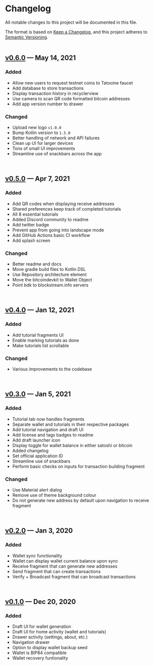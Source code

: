 # Changelog
All notable changes to this project will be documented in this file.

The format is based on [Keep a Changelog](https://keepachangelog.com/en/1.0.0/),
and this project adheres to [Semantic Versioning](https://semver.org/spec/v2.0.0.html).  
<br/>

## [v0.6.0](https://github.com/thunderbiscuit/padawan-wallet/releases/tag/v0.6.0) — May 14, 2021
### Added
+ Allow new users to request testnet coins to Tatooine faucet
+ Add database to store transactions
+ Display transaction history in recyclerview
+ Use camera to scan QR code formatted bitcoin addresses
+ Add app version number to drawer

### Changed
+ Upload new logo `v1.0.0`  
+ Bump Kotlin version to `1.5.0`
+ Better handling of network and API failures
+ Clean up UI for larger devices
+ Tons of small UI improvements
+ Streamline use of snackbars across the app  
<br/>  

## [v0.5.0](https://github.com/thunderbiscuit/padawan-wallet/releases/tag/v0.5.0) — Apr 7, 2021
### Added
+ Add QR codes when displaying receive addresses
+ Shared preferences keep track of completed tutorials
+ All 8 essential tutorials
+ Added Discord community to readme
+ Add twitter badge
+ Prevent app from going into landscape mode
+ Add GitHub Actions basic CI workflow
+ Add splash screen

### Changed
+ Better readme and docs
+ Move gradle build files to Kotlin DSL
+ Use Repository architecture element
+ Move the bitcoindevkit to Wallet Object
+ Point bdk to blockstream.info servers  
<br/>  

## [v0.4.0](https://github.com/thunderbiscuit/padawan-wallet/releases/tag/v0.4.0) — Jan 12, 2021
### Added
+ Add tutorial fragments UI
+ Enable marking tutorials as done
+ Make tutorials list scrollable

### Changed
+ Various improvements to the codebase  
<br/>  

## [v0.3.0](https://github.com/thunderbiscuit/padawan-wallet/releases/tag/v0.3.0) — Jan 5, 2021
### Added
+ Tutorial tab now handles fragments
+ Separate wallet and tutorials in their respective packages
+ Add tutorial navigation and draft UI
+ Add license and tags badges to readme
+ Add draft launcher icon
+ Display toggle for wallet balance in either satoshi or bitcoin
+ Added changelog
+ Set official application ID
+ Streamline use of snackbars
+ Perform basic checks on inputs for transaction building fragment

### Changed
+ Use Material alert dialog
+ Remove use of theme background colour
+ Do not generate new address by default upon navigation to receive fragment  
<br/>

## [v0.2.0](https://github.com/thunderbiscuit/padawan-wallet/releases/tag/v0.2.0) — Jan 3, 2020
### Added
+ Wallet sync functionality
+ Wallet can display wallet current balance upon sync
+ Receive fragment that can generate new addresses
+ Send fragment that can create transactions
+ Verify + Broadcast fragment that can broadcast transactions  
<br/>

## [v0.1.0](https://github.com/thunderbiscuit/padawan-wallet/releases/tag/v0.1.0) — Dec 20, 2020
### Added
+ Draft UI for wallet generation
+ Draft UI for home activity (wallet and tutorials)
+ Drawer activity (settings, about, etc.)
+ Navigation drawer
+ Option to display wallet backup seed
+ Wallet is BIP84 compatible
+ Wallet recovery funtionality

